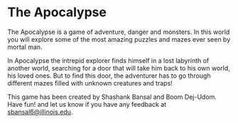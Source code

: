 # The Apocalypse
The Apocalypse is a game of adventure, danger and monsters.
In this world you will explore some of the most amazing puzzles 
and mazes ever seen by mortal man.

In Apocalypse the intrepid explorer finds himself in a lost labyrinth
of another world, searching for a door that will take him back
to his own world, his loved ones. But to find this door,
the adventurer has to go through different mazes filled with
unknown creatures and traps!

This game has been created by Shashank Bansal and Boom Dej-Udom.
Have fun! and let us know if you have any feedback at sbansal6@illinois.edu.
